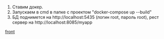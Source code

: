 1. Ставим докер.
2. Запускаем в cmd в папке с проектом "docker-compose up --build"
3.  БД поднимется на http://localhost:5435 (логин root, пароль root), рест сервер на http://localhost:8085/myapp

<a href="front/index.html">front</a>
